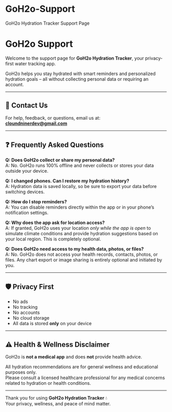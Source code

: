 # GoH2o-Support
GoH2o Hydration Tracker Support Page

# GoH2o Support

Welcome to the support page for **GoH2o Hydration Tracker**, your privacy-first water tracking app.

GoH2o helps you stay hydrated with smart reminders and personalized hydration goals – all without collecting personal data or requiring an account.

---

## 📧 Contact Us

For help, feedback, or questions, email us at:  
**cloundninerdev@gmail.com**

---

## ❓ Frequently Asked Questions

**Q: Does GoH2o collect or share my personal data?**  
A: No. GoH2o runs 100% offline and never collects or stores your data outside your device.

**Q: I changed phones. Can I restore my hydration history?**  
A: Hydration data is saved locally, so be sure to export your data before switching devices.

**Q: How do I stop reminders?**  
A: You can disable reminders directly within the app or in your phone’s notification settings.

**Q: Why does the app ask for location access?**  
A: If granted, GoH2o uses your location *only while the app is open* to simulate climate conditions and provide hydration suggestions based on your local region. This is completely optional.

**Q: Does GoH2o need access to my health data, photos, or files?**  
A: No. GoH2o does not access your health records, contacts, photos, or files. Any chart export or image sharing is entirely optional and initiated by you.

---

## 🛡️ Privacy First

- No ads  
- No tracking  
- No accounts  
- No cloud storage  
- All data is stored **only** on your device

---

## ⚠️ Health & Wellness Disclaimer

GoH2o is **not a medical app** and does **not** provide health advice.

All hydration recommendations are for general wellness and educational purposes only.  
Please consult a licensed healthcare professional for any medical concerns related to hydration or health conditions.

---

Thank you for using **GoH2o Hydration Tracker** 💧  
Your privacy, wellness, and peace of mind matter.
